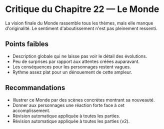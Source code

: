 # Critique du Chapitre 22 — Le Monde

La vision finale du Monde rassemble tous les thèmes, mais elle manque d'originalité. Le sentiment d'aboutissement n'est pas pleinement ressenti.

## Points faibles
- Description globale qui ne laisse pas voir le détail des évolutions.
- Peu de surprises par rapport aux attentes créées auparavant.
- Les conséquences pour les personnages restent vagues.
- Rythme assez plat pour un dénouement de cette ampleur.

## Recommandations
- Illustrer ce Monde par des scènes concrètes montrant sa nouveauté.
- Donner aux personnages une réaction forte face à cet accomplissement.
- Révision automatique appliquée à toutes les parties.
- Révision automatique appliquée à toutes les parties (v2).
